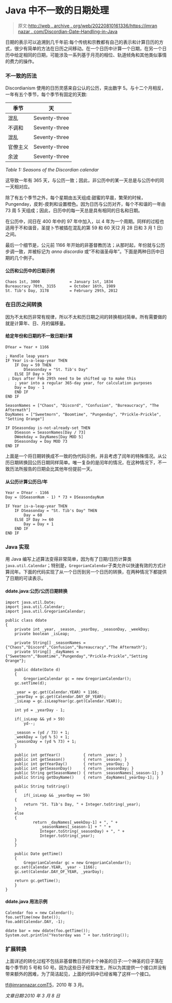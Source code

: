 # Java 中不一致的日期处理

> 原文:[http://web . archive . org/web/20220810161336/https://imran nazar . com/Discordian-Date-Handling-in-Java](http://web.archive.org/web/20220810161336/https://imrannazar.com/Discordian-Date-Handling-in-Java)

日期的表示可以追溯到几千年前:每个传统和宗教都有自己的表示和计算日历的方式，很少有简单的方法在日历之间移动。在一个日历中计算一个日期，在另一个日历中给定相同的日期，可能涉及一系列基于月亮的相位、轨道倾角和其他类似事情的费力的操作。

### 不一致的历法

Discordianism 使用的日历灵感来自公认的公历，突出数字 5。与十二个月相反，一年有五个季节，每个季节有固定的天数:

| 季节 | 天 |
| --- | --- |
| 混乱 | Seventy-three |
| 不调和 | Seventy-three |
| 混乱 | Seventy-three |
| 官僚主义 | Seventy-three |
| 余波 | Seventy-three |

*Table 1: Seasons of the Discordian calendar*

这导致一年有 365 天，与公历一致；因此，非公历中的某一天总是与公历中的同一天相对应。

除了有五个季节之外，每个星期由五天组成:甜蜜的早晨，繁荣的时候，Pungenday，皮刺-皮刺和设置橙色。因为日历与公历对齐，每个不和谐的一年由 73 周 5 天组成；因此，日历中的每一天总是具有相同的日名和日期。

在公历中，闰日在 400 年中的 97 年中加入，以 4 年为一个周期。同样的过程也适用于不和谐音，圣提卜节被插在混乱的第 59 和 60 天(2 月 28 日和 3 月 1 日)之间。

最后一个细节是，公元前 1166 年开始的非基督教历法；从那时起，年份就与公历步调一致，并被标记为 *anno discordia* 或“不和谐圣母年”。下面是两种日历中日期的几个例子。

#### 公历和公历中的日期示例

```
Chaos 1st, 3000             = January 1st, 1834
Bureaucracy 70th, 3155      = October 16th, 1989
St. Tib's Day, 3178         = February 29th, 2012
```

### 在日历之间转换

因为不太和历非常有规律，所以不太和历日期之间的转换相对简单。所有需要做的就是计算年、日、月的偏移量。

#### 给定年份和日期的不一致日期计算

```
DYear = Year + 1166

; Handle leap years
IF Year is-a-leap-year THEN
    IF Day = 59 THEN
        DSeasonday = "St. Tib's Day"
    ELSE IF Day > 59
 ; Days after Feb 29th need to be shifted up to make this
	; year into a regular 365-day year, for calculation purposes
	Day = Day - 1
    END IF
END IF

SeasonNames = ["Chaos", "Discord", "Confusion", "Bureaucracy", "The Aftermath"]
DayNames = ["Sweetmorn", "Boomtime", "Pungenday", "Prickle-Prickle", "Setting Orange"]

IF DSeasonday is-not-already-set THEN
    DSeason = SeasonNames[Day / 73]
    DWeekday = DayNames[Day MOD 5]
    DSeasonday = Day MOD 73
END IF
```

上面是一个将日期转换成不一致的伪代码示例，并且考虑了闰年的特殊情况。从公历日期转换回公历日期同样简单。唯一复杂的是闰年的情况，在这种情况下，不一致历法所报告的日期会比其他年份提前一天。

#### 从公历计算公历日/年

```
Year = DYear - 1166
Day = (DSeasonNum - 1) * 73 + DSeasondayNum

IF Year is-a-leap-year THEN
    IF DSeasonday = "St. Tib's Day" THEN
        Day = 60
    ELSE IF Day >= 60
        Day = Day + 1
    END IF
END IF
```

### Java 实现

用 Java 编写上述算法变得非常简单，因为有了日期/日历计算类`java.util.Calendar`；特别是，`GregorianCalendar`子类允许以快速有效的方式计算闰年。下面的代码实现了从一个日历到另一个日历的转换，在两种情况下都提供了日期的可读表示。

#### ddate.java:公历/公历日期转换

```
import java.util.Date;
import java.util.Calendar;
import java.util.GregorianCalendar;

public class ddate
{
    private int _year, _season, _yearDay, _seasonDay, _weekDay;
    private boolean _isLeap;

    private String[] _seasonNames = {"Chaos","Discord","Confusion","Bureaucracy","The Aftermath"};
    private String[] _dayNames = {"Sweetmorn","Boomtime","Pungenday","Prickle-Prickle","Setting Orange"};

    public ddate(Date d)
    {
        GregorianCalendar gc = new GregorianCalendar();
	gc.setTime(d);

	_year = gc.get(Calendar.YEAR) + 1166;
	_yearDay = gc.get(Calendar.DAY_OF_YEAR);
	_isLeap = gc.isLeapYear(gc.get(Calendar.YEAR));

	int yd = _yearDay - 1;

	if(_isLeap && yd > 59)
	    yd--;

	_season = (yd / 73) + 1;
	_weekDay = (yd % 5) + 1;
	_seasonDay = (yd % 73) + 1;
    }

    public int getYear()          { return _year; }
    public int getSeason()        { return _season; }
    public int getYearDay()       { return _yearDay; }
    public int getSeasonDay()     { return _seasonDay; }
    public String getSeasonName() { return _seasonNames[_season-1]; }
    public String getDayName()    { return _dayNames[_yearDay-1]; }

    public String toString()
    {
        if(_isLeap && _yearDay == 59)
	{
	    return "St. Tib's Day, " + Integer.toString(_year);
	}
	else
	{
            return _dayNames[_weekDay-1] + ", " +
	           _seasonNames[_season-1] + " " +
	           Integer.toString(_seasonDay) + ", " +
	           Integer.toString(_year);
	}
    }

    public Date getTime()
    {
        GregorianCalendar gc = new GregorianCalendar();
	gc.set(Calendar.YEAR, _year - 1166);
	gc.set(Calendar.DAY_OF_YEAR, _yearDay);

	return gc.getTime();
    }
}
```

#### ddate.java 用法示例

```
Calendar foo = new Calendar();
foo.setTime(new Date());
foo.add(Calendar.DAY, -1);

ddate bar = new ddate(foo.getTime());
System.out.println("Yesterday was " + bar.toString());
```

### 扩展转换

上面详述的转化过程不包括非基督教日历的十个神圣的日子:一个神圣的日子落在每个季节的 5 号和 50 号。因为这些日子经常发生，所以为其提供一个接口并没有带来额外的困难，为了简洁起见，上面的代码中已经省略了这样一个接口。

tf@imrannazar.comT5，2010 年 3 月。

*文章日期:2010 年 3 月 8 日*